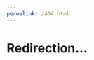 ```yaml
---
permalink: /404.html
---
```


<!DOCTYPE html>
<html>
<head>
    <meta charset=utf-8>
    <title>Redirection...</title>
</head>
    
    
<body onload="redirection()">
<h1>Redirection...</h1>

<script type="text/javascript">
    function redirection () {
        let redirection = location.href.replace("index.php?/", "").split('/')[4];
    console.log(redirection);
        if(redirection){
            document.location.href.replace("https://mamie-cameroun.fr?redirection=?" + redirection);
        } else {
            document.location.href.replace("https://mamie-cameroun.fr")
        }
    };
</script>

</body>
</html>

